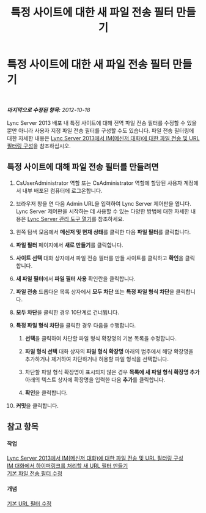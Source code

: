 ﻿---
title: 특정 사이트에 대한 새 파일 전송 필터 만들기
TOCTitle: 특정 사이트에 대한 새 파일 전송 필터 만들기
ms:assetid: d0006487-5217-491c-b730-e6c551cd9825
ms:mtpsurl: https://technet.microsoft.com/ko-kr/library/Gg182589(v=OCS.15)
ms:contentKeyID: 49305090
ms.date: 08/24/2015
mtps_version: v=OCS.15
ms.translationtype: HT
---

# 특정 사이트에 대한 새 파일 전송 필터 만들기

 

_**마지막으로 수정된 항목:** 2012-10-18_

Lync Server 2013 배포 내 특정 사이트에 대해 전역 파일 전송 필터를 수정할 수 있을 뿐만 아니라 사용자 지정 파일 전송 필터를 구성할 수도 있습니다. 파일 전송 필터링에 대한 자세한 내용은 [Lync Server 2013에서 IM(메신저 대화)에 대한 파일 전송 및 URL 필터링 구성](lync-server-2013-configuring-file-transfer-and-url-filtering-for-instant-messaging-im.md)을 참조하십시오.

## 특정 사이트에 대해 파일 전송 필터를 만들려면

1.  CsUserAdministrator 역할 또는 CsAdministrator 역할에 할당된 사용자 계정에서 내부 배포된 컴퓨터에 로그온합니다.

2.  브라우저 창을 연 다음 Admin URL을 입력하여 Lync Server 제어판을 엽니다. Lync Server 제어판을 시작하는 데 사용할 수 있는 다양한 방법에 대한 자세한 내용은 [Lync Server 관리 도구 열기](lync-server-2013-open-lync-server-administrative-tools.md)를 참조하세요.

3.  왼쪽 탐색 모음에서 **메신저 및 현재 상태**를 클릭한 다음 **파일 필터**를 클릭합니다.

4.  **파일 필터** 페이지에서 **새로 만들기**를 클릭합니다.

5.  **사이트 선택** 대화 상자에서 파일 전송 필터를 만들 사이트를 클릭하고 **확인**을 클릭합니다.

6.  **새 파일 필터**에서 **파일 필터 사용** 확인란을 클릭합니다.

7.  **파일 전송** 드롭다운 목록 상자에서 **모두 차단** 또는 **특정 파일 형식 차단**을 클릭합니다.

8.  **모두 차단**을 클릭한 경우 10단계로 건너뜁니다.

9.  **특정 파일 형식 차단**을 클릭한 경우 다음을 수행합니다.
    
    1.  **선택**을 클릭하여 차단할 파일 형식 확장명의 기본 목록을 수정합니다.
    
    2.  **파일 형식 선택** 대화 상자의 **파일 형식 확장명** 아래의 범주에서 해당 확장명을 추가하거나 제거하여 차단하거나 허용할 파일 형식을 선택합니다.
    
    3.  차단할 파일 형식 확장명이 표시되지 않은 경우 **목록에 새 파일 형식 확장명 추가** 아래의 텍스트 상자에 확장명을 입력한 다음 **추가**를 클릭합니다.
    
    4.  **확인**을 클릭합니다.

10. **커밋**을 클릭합니다.

## 참고 항목

#### 작업

[Lync Server 2013에서 IM(메신저 대화)에 대한 파일 전송 및 URL 필터링 구성](lync-server-2013-configuring-file-transfer-and-url-filtering-for-instant-messaging-im.md)  
[IM 대화에서 하이퍼링크를 처리할 새 URL 필터 만들기](lync-server-2013-create-a-new-url-filter-to-handle-hyperlinks-in-im-conversations.md)  
[기본 파일 전송 필터 수정](lync-server-2013-modify-the-default-file-transfer-filter.md)  

#### 개념

[기본 URL 필터 수정](lync-server-2013-modify-the-default-url-filter.md)

